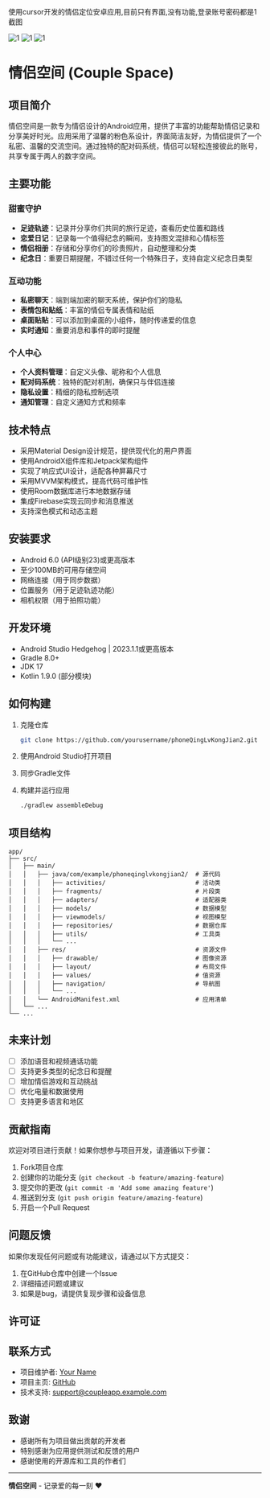 使用cursor开发的情侣定位安卓应用,目前只有界面,没有功能,登录账号密码都是1
截图

![1](doc/8615d983c88ac4639c42311f42f230f8.png)
![1](doc/a3e5b6a17628b1f5c658c1f7fe9e5069.png)
![1](doc/ba9e6c510ac1b7d321ddd7d36103f39c.png)

# 情侣空间 (Couple Space)



## 项目简介

情侣空间是一款专为情侣设计的Android应用，提供了丰富的功能帮助情侣记录和分享美好时光。应用采用了温馨的粉色系设计，界面简洁友好，为情侣提供了一个私密、温馨的交流空间。通过独特的配对码系统，情侣可以轻松连接彼此的账号，共享专属于两人的数字空间。

## 主要功能

### 甜蜜守护
- **足迹轨迹**：记录并分享你们共同的旅行足迹，查看历史位置和路线
- **恋爱日记**：记录每一个值得纪念的瞬间，支持图文混排和心情标签
- **情侣相册**：存储和分享你们的珍贵照片，自动整理和分类
- **纪念日**：重要日期提醒，不错过任何一个特殊日子，支持自定义纪念日类型

### 互动功能
- **私密聊天**：端到端加密的聊天系统，保护你们的隐私
- **表情包和贴纸**：丰富的情侣专属表情和贴纸
- **桌面贴贴**：可以添加到桌面的小组件，随时传递爱的信息
- **实时通知**：重要消息和事件的即时提醒

### 个人中心
- **个人资料管理**：自定义头像、昵称和个人信息
- **配对码系统**：独特的配对机制，确保只与伴侣连接
- **隐私设置**：精细的隐私控制选项
- **通知管理**：自定义通知方式和频率

## 技术特点

- 采用Material Design设计规范，提供现代化的用户界面
- 使用AndroidX组件库和Jetpack架构组件
- 实现了响应式UI设计，适配各种屏幕尺寸
- 采用MVVM架构模式，提高代码可维护性
- 使用Room数据库进行本地数据存储
- 集成Firebase实现云同步和消息推送
- 支持深色模式和动态主题

## 安装要求

- Android 6.0 (API级别23)或更高版本
- 至少100MB的可用存储空间
- 网络连接（用于同步数据）
- 位置服务（用于足迹轨迹功能）
- 相机权限（用于拍照功能）

## 开发环境

- Android Studio Hedgehog | 2023.1.1或更高版本
- Gradle 8.0+
- JDK 17
- Kotlin 1.9.0 (部分模块)

## 如何构建

1. 克隆仓库
   ```bash
   git clone https://github.com/yourusername/phoneQingLvKongJian2.git
   ```

2. 使用Android Studio打开项目

3. 同步Gradle文件

4. 构建并运行应用
   ```bash
   ./gradlew assembleDebug
   ```

## 项目结构

```
app/
├── src/
│   ├── main/
│   │   ├── java/com/example/phoneqinglvkongjian2/  # 源代码
│   │   │   ├── activities/                         # 活动类
│   │   │   ├── fragments/                          # 片段类
│   │   │   ├── adapters/                           # 适配器类
│   │   │   ├── models/                             # 数据模型
│   │   │   ├── viewmodels/                         # 视图模型
│   │   │   ├── repositories/                       # 数据仓库
│   │   │   ├── utils/                              # 工具类
│   │   │   └── ...
│   │   ├── res/                                    # 资源文件
│   │   │   ├── drawable/                           # 图像资源
│   │   │   ├── layout/                             # 布局文件
│   │   │   ├── values/                             # 值资源
│   │   │   ├── navigation/                         # 导航图
│   │   │   └── ...
│   │   └── AndroidManifest.xml                     # 应用清单
│   └── ...
└── ...
```

## 未来计划

- [ ] 添加语音和视频通话功能
- [ ] 支持更多类型的纪念日和提醒
- [ ] 增加情侣游戏和互动挑战
- [ ] 优化电量和数据使用
- [ ] 支持更多语言和地区

## 贡献指南

欢迎对项目进行贡献！如果你想参与项目开发，请遵循以下步骤：

1. Fork项目仓库
2. 创建你的功能分支 (`git checkout -b feature/amazing-feature`)
3. 提交你的更改 (`git commit -m 'Add some amazing feature'`)
4. 推送到分支 (`git push origin feature/amazing-feature`)
5. 开启一个Pull Request

## 问题反馈

如果你发现任何问题或有功能建议，请通过以下方式提交：

1. 在GitHub仓库中创建一个Issue
2. 详细描述问题或建议
3. 如果是bug，请提供复现步骤和设备信息

## 许可证



## 联系方式

- 项目维护者: [Your Name](mailto:your.email@example.com)
- 项目主页: [GitHub](https://github.com/yourusername/phoneQingLvKongJian2)
- 技术支持: [support@coupleapp.example.com](mailto:support@coupleapp.example.com)

## 致谢

- 感谢所有为项目做出贡献的开发者
- 特别感谢为应用提供测试和反馈的用户
- 感谢使用的开源库和工具的作者们

---

**情侣空间** - 记录爱的每一刻 ❤️
